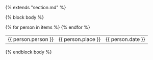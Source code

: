 {% extends "section.md" %}

{% block body %}
<table class="table table-hover">
{% for person in items %}
<tr>
  <td class='col-md-2'>{{ person.person }}</td>
  <td>
    {{ person.place }}
  </td>
  <td>
    {{ person.date }}
  </td>
</tr>
{% endfor %}
</table>
{% endblock body %}
